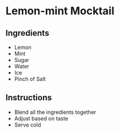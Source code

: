 # Lemon-mint Mocktail

## Ingredients

- Lemon
- Mint
- Sugar
- Water
- Ice
- Pinch of Salt


## Instructions

- Blend all the ingredients together
- Adjust based on taste
- Serve cold

